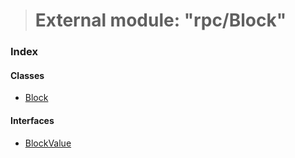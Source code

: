 > # External module: "rpc/Block"

### Index

#### Classes

* [Block](../classes/_rpc_block_.block.md)

#### Interfaces

* [BlockValue](../interfaces/_rpc_block_.blockvalue.md)